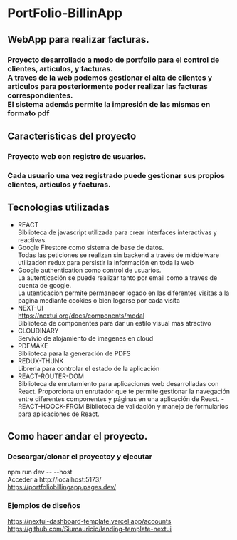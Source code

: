 # PortFolio-BillinApp
## WebApp para realizar facturas.
### Proyecto desarrollado a modo de portfolio para el control de clientes, articulos, y facturas. <br>   A traves de la web podemos gestionar el alta de clientes y articulos para posteriormente poder realizar las facturas correspondientes. <br> El sistema además permite la impresión de las mismas en formato pdf

## Caracteristicas del proyecto
### Proyecto web con registro de usuarios. <br>
### Cada usuario una vez registrado puede gestionar sus propios clientes, articulos y facturas.

## Tecnologias utilizadas
- REACT <br> Biblioteca de javascript utilizada para crear interfaces interactivas y reactivas.
- Google Firestore como sistema de base de datos. <br> Todas las peticiones se realizan sin backend a través de middelware utilizadon redux para persistir la información en toda la web 
- Google authentication como control de usuarios. <br> La autenticación se puede realizar tanto por email como a traves de cuenta de google. <br> La utenticacion permite permanecer logado en las diferentes visitas a la pagina mediante cookies o bien logarse por cada visita
- NEXT-UI <br> https://nextui.org/docs/components/modal <br> Biblioteca de componentes para dar un estilo visual mas atractivo
- CLOUDINARY <br> Servivio de alojamiento de imagenes en cloud
- PDFMAKE <br> Biblioteca para la generación de PDFS
- REDUX-THUNK <br> Libreria para controlar el estado de la aplicación
- REACT-ROUTER-DOM <br> Biblioteca de enrutamiento para aplicaciones web desarrolladas con React. Proporciona un enrutador que te permite gestionar la navegación entre diferentes componentes y páginas en una aplicación de React.
-REACT-HOOCK-FROM
 Biblioteca de validación y manejo de formularios para aplicaciones de React.
## Como hacer andar el proyecto.
### Descargar/clonar el proyectoy y ejecutar 
npm run dev -- --host <br>
Acceder a http://localhost:5173/ <br>
https://portfoliobillingapp.pages.dev/



### Ejemplos de diseños
https://nextui-dashboard-template.vercel.app/accounts
https://github.com/Siumauricio/landing-template-nextui